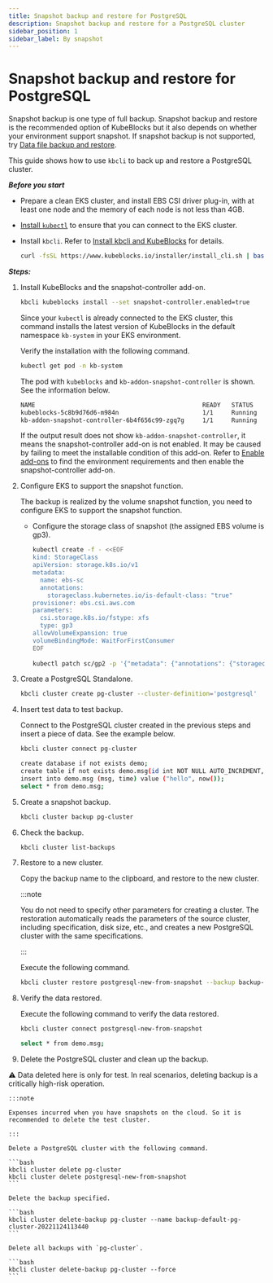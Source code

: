 ```yaml
---
title: Snapshot backup and restore for PostgreSQL
description: Snapshot backup and restore for a PostgreSQL cluster
sidebar_position: 1
sidebar_label: By snapshot
---
```


# Snapshot backup and restore for PostgreSQL

Snapshot backup is one type of full backup. Snapshot backup and restore is the recommended option of KubeBlocks but it also depends on whether your environment support snapshot. If snapshot backup is not supported, try [Data file backup and restore](./data-file-backup-and-restore.md).

This guide shows how to use `kbcli` to back up and restore a PostgreSQL cluster.

***Before you start***

- Prepare a clean EKS cluster, and install EBS CSI driver plug-in, with at least one node and the memory of each node is not less than 4GB.
- [Install `kubectl`](https://kubernetes.io/docs/tasks/tools/install-kubectl-macos/) to ensure that you can connect to the EKS cluster.
- Install `kbcli`. Refer to [Install kbcli and KubeBlocks](./../../installation/install-and-uninstall-kbcli-and-kubeblocks.md) for details.

   ```bash
   curl -fsSL https://www.kubeblocks.io/installer/install_cli.sh | bash
   ```

***Steps:***

1. Install KubeBlocks and the snapshot-controller add-on.

    ```bash
    kbcli kubeblocks install --set snapshot-controller.enabled=true
    ```

    Since your `kubectl` is already connected to the EKS cluster, this command installs the latest version of KubeBlocks in the default namespace `kb-system` in your EKS environment.

    Verify the installation with the following command.

    ```bash
    kubectl get pod -n kb-system
    ```

    The pod with `kubeblocks` and `kb-addon-snapshot-controller` is shown. See the information below.

    ```bash
    NAME                                              READY   STATUS             RESTARTS      AGE
    kubeblocks-5c8b9d76d6-m984n                       1/1     Running            0             9m
    kb-addon-snapshot-controller-6b4f656c99-zgq7g     1/1     Running            0             9m
    ```

    If the output result does not show `kb-addon-snapshot-controller`, it means the snapshot-controller add-on is not enabled. It may be caused by failing to meet the installable condition of this add-on. Refer to [Enable add-ons](../../installation/enable-add-ons.md) to find the environment requirements and then enable the snapshot-controller add-on.

2. Configure EKS to support the snapshot function.

    The backup is realized by the volume snapshot function, you need to configure EKS to support the snapshot function.

    - Configure the storage class of snapshot (the assigned EBS volume is gp3).

       ```bash
       kubectl create -f - <<EOF
       kind: StorageClass
       apiVersion: storage.k8s.io/v1
       metadata:
         name: ebs-sc
         annotations:
           storageclass.kubernetes.io/is-default-class: "true"
       provisioner: ebs.csi.aws.com
       parameters:
         csi.storage.k8s.io/fstype: xfs
         type: gp3
       allowVolumeExpansion: true
       volumeBindingMode: WaitForFirstConsumer
       EOF
  
       kubectl patch sc/gp2 -p '{"metadata": {"annotations": {"storageclass.kubernetes.io/is-default-class": "false"}}}'
       ```

3. Create a PostgreSQL Standalone.

    ```bash
    kbcli cluster create pg-cluster --cluster-definition='postgresql'
    ```

4. Insert test data to test backup.

    Connect to the PostgreSQL cluster created in the previous steps and insert a piece of data. See the example below.

    ```bash
    kbcli cluster connect pg-cluster
   
    create database if not exists demo;
    create table if not exists demo.msg(id int NOT NULL AUTO_INCREMENT, msg text, time datetime, PRIMARY KEY (id));
    insert into demo.msg (msg, time) value ("hello", now());
    select * from demo.msg;
    ```
  
5. Create a snapshot backup.

    ```bash
    kbcli cluster backup pg-cluster
    ```

6. Check the backup.

    ```bash
    kbcli cluster list-backups
    ```

7. Restore to a new cluster.

    Copy the backup name to the clipboard, and restore to the new cluster.

    :::note

    You do not need to specify other parameters for creating a cluster. The restoration automatically reads the parameters of the source cluster, including specification, disk size, etc., and creates a new PostgreSQL cluster with the same specifications.

    :::

    Execute the following command.

    ```bash
    kbcli cluster restore postgresql-new-from-snapshot --backup backup-default-postgresql-cluster-20221124113440
    ```

8. Verify the data restored.

    Execute the following command to verify the data restored.

    ```bash
    kbcli cluster connect postgresql-new-from-snapshot

    select * from demo.msg;
    ```

9. Delete the PostgreSQL cluster and clean up the backup.

:warning: Data deleted here is only for test. In real scenarios, deleting backup is a critically high-risk operation.

    :::note

    Expenses incurred when you have snapshots on the cloud. So it is recommended to delete the test cluster.

    :::
  
    Delete a PostgreSQL cluster with the following command.

    ```bash
    kbcli cluster delete pg-cluster
    kbcli cluster delete postgresql-new-from-snapshot
    ```

    Delete the backup specified.

    ```bash
    kbcli cluster delete-backup pg-cluster --name backup-default-pg-cluster-20221124113440 
    ```

    Delete all backups with `pg-cluster`.

    ```bash
    kbcli cluster delete-backup pg-cluster --force
    ```
